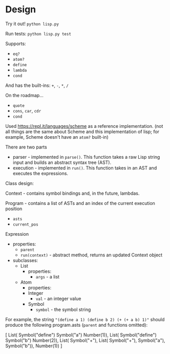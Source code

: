 # Design

Try it out! `python lisp.py`

Run tests: `python lisp.py test`

Supports:
- `eq?`
- `atom?`
- `define`
- `lambda`
- `cond`

And has the built-ins: `+`, `-`, `*`, `/`

On the roadmap...
- `quote`
- `cons`, `car`, `cdr`
- `cond`

Used https://repl.it/languages/scheme as a reference implementation. (not all things are the same about Scheme and this implementation of lisp; for example, Scheme doesn't have an `atom?` built-in)


There are two parts
- parser - implemented in `parse()`. This function takes a raw Lisp
string input and builds an abstract syntax tree (AST).
- execution - implemented in `run()`. This function takes in an AST
and executes the expressions.

Class design:

Context - contains symbol bindings and, in the future, lambdas.

Program - contains a list of ASTs and an index of the current execution position
- `asts`
- `current_pos`

Expression
- properties:
  - `parent`
  - `run(context)` - abstract method, returns an updated Context object
- subclasses:
  - List
      - properties:
        - `args` - a list
  - Atom
    - properties:
    - Integer
      - `val` - an integer value
    - Symbol
      - `symbol` - the symbol string

For example, the string 
`"(define a 1) (define b 2) (+ (+ a b) 1)"`
should produce the following program.asts (`parent` and functions omitted):

[
  List(
    Symbol("define")
    Symbol("a")
    Number(1)),
  List(
    Symbol("define")
    Symbol("b")
    Number(2)),
  List(
    Symbol("+"),
    List(
      Symbol("+"),
      Symbol("a"),
      Symbol("b")),
    Number(1))
]
